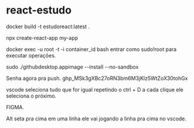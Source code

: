 # react-estudo

docker build -t estudoreact:latest .

npx create-react-app my-app

docker exec -u root -t -i container_id bash entrar como sudo!root para executar operações.

sudo ./githubdesktop.appimage --install --no-sandbox

Senha agora pra push. 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

vscode seleciona tudo que for igual repetindo o ctrl + D a cada clique ele seleciona o próximo.

FIGMA.

Alt seta pra cima em uma linha ele vai jogando a linha pra cima no vscode.